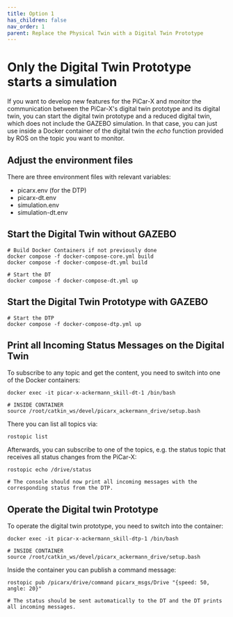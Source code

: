 ```yaml
---
title: Option 1
has_children: false
nav_order: 1
parent: Replace the Physical Twin with a Digital Twin Prototype
---
```


# Only the Digital Twin Prototype starts a simulation
If you want to develop new features for the PiCar-X and monitor the communication between the PiCar-X's digital twin prototype and its digital twin, you can start the digital twin prototype and a reduced digital twin, which does not include the GAZEBO simulation. In that case, you can just use inside a Docker container of the digital twin the *echo* function provided by ROS on the topic you want to monitor.

## Adjust the environment files

There are three environment files with relevant variables:
- picarx.env (for the DTP)
- picarx-dt.env
- simulation.env
- simulation-dt.env

## Start the Digital Twin without GAZEBO
```console
# Build Docker Containers if not previously done
docker compose -f docker-compose-core.yml build 
docker compose -f docker-compose-dt.yml build 

# Start the DT
docker compose -f docker-compose-dt.yml up
```

## Start the Digital Twin Prototype with GAZEBO
```console
# Start the DTP
docker compose -f docker-compose-dtp.yml up
```

## Print all Incoming Status Messages on the Digital Twin

To subscribe to any topic and get the content, you need to switch into one of the Docker containers:

```console
docker exec -it picar-x-ackermann_skill-dt-1 /bin/bash

# INSIDE CONTAINER
source /root/catkin_ws/devel/picarx_ackermann_drive/setup.bash
```

There you can list all topics via:

```console
rostopic list
```

Afterwards, you can subscribe to one of the topics, e.g. the status topic that receives all status changes from the PiCar-X:

```console
rostopic echo /drive/status

# The console should now print all incoming messages with the corresponding status from the DTP.
```

## Operate the Digital twin Prototype

To operate the digital twin prototype, you need to switch into the container:

```console
docker exec -it picar-x-ackermann_skill-dtp-1 /bin/bash

# INSIDE CONTAINER
source /root/catkin_ws/devel/picarx_ackermann_drive/setup.bash
```

Inside the container you can publish a command message:


```console
rostopic pub /picarx/drive/command picarx_msgs/Drive "{speed: 50, angle: 20}"

# The status should be sent automatically to the DT and the DT prints all incoming messages.
```